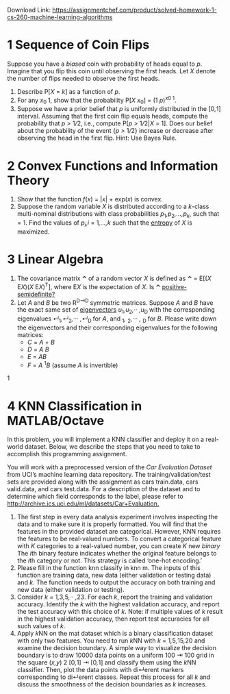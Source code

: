 Download Link: https://assignmentchef.com/product/solved-homework-1-cs-260-machine-learning-algorithms
<br>
<h1>1           Sequence of Coin Flips</h1>

Suppose you have a <em>biased </em>coin with probability of heads equal to <em>p</em>. Imagine that you flip this coin until observing the first heads. Let <em>X </em>denote the number of flips needed to observe the first heads.

<ol>

 <li>Describe P[<em>X </em>= <em>k</em>] as a function of <em>p</em>.</li>

 <li>For any <em>x</em><sub>0 </sub>1, show that the probability P[<em>X    x</em><sub>0</sub>] = (1  <em>p</em>)<em><sup>x</sup></em><sup>0 1</sup>.</li>

 <li>Suppose we have a prior belief that <em>p </em>is uniformly distributed in the [0<em>,</em>1] interval. Assuming that the first coin flip equals heads, compute the probability that <em>p &gt; </em>1<em>/</em>2, i.e., compute P[<em>p &gt; </em>1<em>/</em>2|<em>X </em>= 1]. Does our belief about the probability of the event {<em>p &gt; </em>1<em>/</em>2} increase or decrease after observing the head in the first flip. Hint: Use Bayes Rule.</li>

</ol>

<h1>2           Convex Functions and Information Theory</h1>

<ol>

 <li>Show that the function <em>f</em>(<em>x</em>) = |<em>x</em>| + exp(<em>x</em>) is convex.</li>

 <li>Suppose the random variable <em>X </em>is distributed according to a <em>k</em>-class multi-nominal distributions with class probabilities <em>p</em><sub>1</sub><em>,p</em><sub>2</sub><em>,…,p<sub>k</sub></em>, such that = 1. Find the values of <em>p<sub>i</sub>,i </em>= 1<em>,…,k </em>such that the <a href="https://en.wikipedia.org/wiki/Entropy_(information_theory)#Definition">entropy</a> of <em>X </em>is maximized.</li>

</ol>

<h1>3           Linear Algebra</h1>

<ol>

 <li>The covariance matrix <strong>⌃ </strong>of a random vector <em>X </em>is defined as <strong>⌃ </strong>= E[(<em>X </em>E<em>X</em>)(<em>X </em>E<em>X</em>)<sup>T</sup>], where E<em>X </em>is the expectation of <em>X</em>. Is <strong>⌃ </strong><a href="https://en.wikipedia.org/wiki/Positive-semidefinite_matrix#Negative-definite.2C_semidefinite_and_indefinite_matrices">positive-semidefinite</a><a href="https://en.wikipedia.org/wiki/Positive-semidefinite_matrix#Negative-definite.2C_semidefinite_and_indefinite_matrices">?</a></li>

 <li>Let <em>A </em>and <em>B </em>be two R<sup>D</sup><sup>⇥</sup><sup>D </sup>symmetric matrices. Suppose <em>A </em>and <em>B </em>have the exact same set of <a href="https://en.wikipedia.org/wiki/Eigenvalues_and_eigenvectors">eigen</a><a href="https://en.wikipedia.org/wiki/Eigenvalues_and_eigenvectors">vectors</a> <em>u</em><sub>1</sub><em>,</em><em>u</em><sub>2</sub><em>,</em>·· <em>,</em><em>u</em><sub>D </sub>with the corresponding eigenvalues <em>↵</em><sub>1</sub><em>,↵</em><sub>2</sub><em>,</em>··· <em>,↵</em><sub>D </sub>for <em>A</em>, and <sub>1</sub><em>, </em><sub>2</sub><em>,</em>··· <em>, </em><sub>D </sub>for <em>B</em>. Please write down the eigenvectors and their corresponding eigenvalues for the following matrices:

  <ul>

   <li><em>C </em>= <em>A </em>+ <em>B</em></li>

   <li><em>D </em>= <em>A B</em></li>

   <li><em>E </em>= <em>AB</em></li>

   <li><em>F </em>= <em>A </em><sup>1</sup><em>B </em>(assume <em>A </em>is invertible)</li>

  </ul></li>

</ol>

1

<h1>4           KNN Classification in MATLAB/Octave</h1>

In this problem, you will implement a KNN classifier and deploy it on a real-world dataset. Below, we describe the steps that you need to take to accomplish this programming assignment.

You will work with a preprocessed version of the <em>Car Evaluation Dataset </em>from UCI’s machine learning data repository. The training/validation/test sets are provided along with the assignment as cars train.data, cars valid.data, and cars test.data. For a description of the dataset and to determine which field corresponds to the label, please refer to <a href="https://archive.ics.uci.edu/ml/datasets/Car+Evaluation">http://archive.ics.uci.edu/ml/datasets/Car+Evaluation</a><a href="https://archive.ics.uci.edu/ml/datasets/Car+Evaluation">.</a>

<ol>

 <li>The first step in every data analysis experiment involves inspecting the data and to make sure it is properly formatted. You will find that the features in the provided dataset are categorical. However, KNN requires the features to be real-valued numbers. To convert a categorical feature with <em>K </em>categories to a real-valued number, you can create <em>K </em>new <em>binary </em> The <em>i</em>th binary feature indicates whether the original feature belongs to the <em>i</em>th category or not. This strategy is called ‘one-hot encoding.’</li>

 <li>Please fill in the function knn classify in knn m. The inputs of this function are training data, new data (either validation or testing data) and <em>k</em>. The function needs to output the accuracy on both training and new data (either validation or testing).</li>

 <li>Consider <em>k </em>= 1<em>,</em>3<em>,</em>5<em>,</em>·· <em>,</em>23. For each <em>k</em>, report the training and validation accuracy. Identify the <em>k </em>with the highest validation accuracy, and report the test accuracy with this choice of <em>k</em>. Note: if multiple values of <em>k </em>result in the highest validation accuracy, then report test accuracies for all such values of <em>k</em>.</li>

 <li>Apply <em>k</em>NN on the mat dataset which is a binary classification dataset with only two features. You need to run <em>k</em>NN with <em>k </em>= 1<em>,</em>5<em>,</em>15<em>,</em>20 and examine the decision boundary. A simple way to visualize the decision boundary is to draw 10000 data points on a uniform 100 ⇥ 100 grid in the square (<em>x,y</em>) 2 [0<em>,</em>1] ⇥ [0<em>,</em>1] and classify them using the <em>k</em>NN classifier. Then, plot the data points with di↵erent markers corresponding to di↵erent classes. Repeat this process for all <em>k </em>and discuss the smoothness of the decision boundaries as <em>k </em>increases.</li>

</ol>


